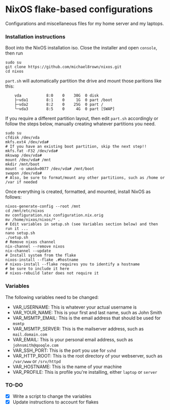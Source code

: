 # NixOS flake-based configurations

Configurations and miscellaneous files for my home server and my laptops.

### Installation instructions

Boot into the NixOS installation iso. Close the installer and open `console`, then run

```
sudo su
git clone https://github.com/michael8rown/nixos.git
cd nixos
```

`part.sh` will automatically partition the drive and mount those paritions like this:

```
	vda           8:0    0    30G  0 disk 
	├─vda1        8:1    0     1G  0 part /boot
	├─vda2        8:2    0    25G  0 part /
	└─vda3        8:5    0     4G  0 part [SWAP]
```

If you require a different partition layout, then edit `part.sh` accordingly or follow the steps below, manually creating whatever partitions you need.

```
sudo su
cfdisk /dev/vda
mkfs.ext4 /dev/vda#
# If you have an existing boot partition, skip the next step!!
mkfs.fat -F32 /dev/vda#
mkswap /dev/vda#
mount /dev/vda# /mnt
mkdir /mnt/boot
mount -o umask=0077 /dev/vda# /mnt/boot
swapon /dev/vda#
# Also, be sure to format/mount any other partitions, such as /home or /var if needed
```

Once everything is created, formatted, and mounted, install NixOS as follows:

```
nixos-generate-config --root /mnt
cd /mnt/etc/nixos
mv configuration.nix configuration.nix.orig
mv /home/nixos/nixos/* .
# Edit variables in setup.sh (see Variables section below) and then run it ...
nano setup.sh
./setup.sh
# Remove nixos channel
nix-channel --remove nixos
nix-channel --update
# Install system from the flake
nixos-install --flake .#hostname
# nixos-install --flake requires you to identify a hostname
# be sure to include it here
# nixos-rebuild later does not require it
```

### Variables

The following variables need to be changed:

- VAR_USERNAME: This is whatever your actual username is
- VAR_YOUR_NAME: This is your first and last name, such as John Smith
- VAR_MSMTP_EMAIL: This is the email address that should be used for `msmtp`
- VAR_MSMTP_SERVER: This is the mailserver address, such as `mail.domain.com`
- VAR_EMAIL: This is your personal email address, such as `johnsmith@qooqle.com`
- VAR_SSH_PORT: This is the port you use for `sshd`
- VAR_HTTP_ROOT: This is the root directory of your webserver, such as `/var/www` or `/srv/httpd`
- VAR_HOSTNAME: This is the name of your machine
- VAR_PROFILE: This is profile you're installing, either `laptop` or `server`

### TO-DO

- [x] Write a script to change the variables
- [x] Update instructions to account for flakes
